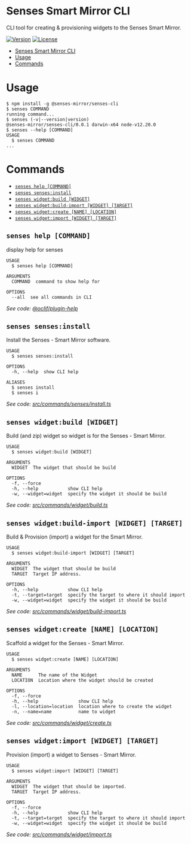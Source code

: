 # Senses Smart Mirror CLI

CLI tool for creating & provisioning widgets to the Senses Smart Mirror.

[![Version](https://img.shields.io/npm/v/smart-mirror-cli.svg)](https://npmjs.org/package/senses-cli)
[![License](https://img.shields.io/npm/l/smart-mirror-cli.svg)](https://github.com/senses-smart-mirror/senses-cli/blob/master/package.json)

<!-- toc -->
* [Senses Smart Mirror CLI](#senses-smart-mirror-cli)
* [Usage](#usage)
* [Commands](#commands)
<!-- tocstop -->
# Usage
<!-- usage -->
```sh-session
$ npm install -g @senses-mirror/senses-cli
$ senses COMMAND
running command...
$ senses (-v|--version|version)
@senses-mirror/senses-cli/0.0.1 darwin-x64 node-v12.20.0
$ senses --help [COMMAND]
USAGE
  $ senses COMMAND
...
```
<!-- usagestop -->
# Commands
<!-- commands -->
* [`senses help [COMMAND]`](#senses-help-command)
* [`senses senses:install`](#senses-sensesinstall)
* [`senses widget:build [WIDGET]`](#senses-widgetbuild-widget)
* [`senses widget:build-import [WIDGET] [TARGET]`](#senses-widgetbuild-import-widget-target)
* [`senses widget:create [NAME] [LOCATION]`](#senses-widgetcreate-name-location)
* [`senses widget:import [WIDGET] [TARGET]`](#senses-widgetimport-widget-target)

## `senses help [COMMAND]`

display help for senses

```
USAGE
  $ senses help [COMMAND]

ARGUMENTS
  COMMAND  command to show help for

OPTIONS
  --all  see all commands in CLI
```

_See code: [@oclif/plugin-help](https://github.com/oclif/plugin-help/blob/v3.2.3/src/commands/help.ts)_

## `senses senses:install`

Install the Senses - Smart Mirror software.

```
USAGE
  $ senses senses:install

OPTIONS
  -h, --help  show CLI help

ALIASES
  $ senses install
  $ senses i
```

_See code: [src/commands/senses/install.ts](https://github.com/senses-smart-mirror/senses-cli/blob/v0.0.1/src/commands/senses/install.ts)_

## `senses widget:build [WIDGET]`

Build (and zip) widget so widget is for the Senses - Smart Mirror.

```
USAGE
  $ senses widget:build [WIDGET]

ARGUMENTS
  WIDGET  The widget that should be build

OPTIONS
  -f, --force
  -h, --help           show CLI help
  -w, --widget=widget  specify the widget it should be build
```

_See code: [src/commands/widget/build.ts](https://github.com/senses-smart-mirror/senses-cli/blob/v0.0.1/src/commands/widget/build.ts)_

## `senses widget:build-import [WIDGET] [TARGET]`

Build & Provision (import) a widget for the Smart Mirror.

```
USAGE
  $ senses widget:build-import [WIDGET] [TARGET]

ARGUMENTS
  WIDGET  The widget that should be build
  TARGET  Target IP address.

OPTIONS
  -h, --help           show CLI help
  -t, --target=target  specify the target to where it should import
  -w, --widget=widget  specify the widget it should be build
```

_See code: [src/commands/widget/build-import.ts](https://github.com/senses-smart-mirror/senses-cli/blob/v0.0.1/src/commands/widget/build-import.ts)_

## `senses widget:create [NAME] [LOCATION]`

Scaffold a widget for the Senses - Smart Mirror.

```
USAGE
  $ senses widget:create [NAME] [LOCATION]

ARGUMENTS
  NAME      The name of the Widget
  LOCATION  Location where the widget should be created

OPTIONS
  -f, --force
  -h, --help               show CLI help
  -l, --location=location  location where to create the widget
  -n, --name=name          name to widget
```

_See code: [src/commands/widget/create.ts](https://github.com/senses-smart-mirror/senses-cli/blob/v0.0.1/src/commands/widget/create.ts)_

## `senses widget:import [WIDGET] [TARGET]`

Provision (import) a widget to Senses - Smart Mirror.

```
USAGE
  $ senses widget:import [WIDGET] [TARGET]

ARGUMENTS
  WIDGET  The widget that should be imported.
  TARGET  Target IP address.

OPTIONS
  -f, --force
  -h, --help           show CLI help
  -t, --target=target  specify the target to where it should import
  -w, --widget=widget  specify the widget it should be build
```

_See code: [src/commands/widget/import.ts](https://github.com/senses-smart-mirror/senses-cli/blob/v0.0.1/src/commands/widget/import.ts)_
<!-- commandsstop -->

